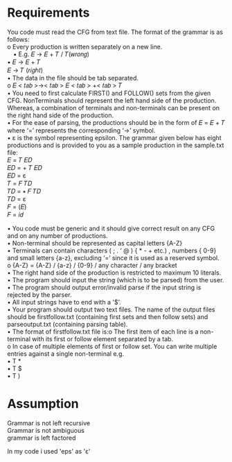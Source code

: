 # Requirements

You code must read the CFG from text file. The format of the grammar is as follows:  
o Every production is written separately on a new line.  
  &emsp;▪ E.g. 𝐸 → 𝐸 + 𝑇 / 𝑇(𝑤𝑟𝑜𝑛𝑔)  
  <tab><tab>▪ 𝐸 → 𝐸 + 𝑇  
  <tab><tab>  𝐸 → 𝑇 (𝑟𝑖𝑔ℎ𝑡)  
• The data in the file should be tab separated.  
  <tab><tab>o 𝐸 < 𝑡𝑎𝑏 >→< 𝑡𝑎𝑏 > 𝐸 < 𝑡𝑎𝑏 > +< 𝑡𝑎𝑏 > 𝑇  
• You need to first calculate FIRST() and FOLLOW() sets from the given CFG. NonTerminals should represent the left hand side of the production. Whereas, a combination of terminals and non-terminals can be present on the right hand side of the production.  
• For the ease of parsing, the productions should be in the form of 𝐸 = 𝐸 + 𝑇 where ‘=’ represents the corresponding ‘->’ symbol.  
• ɛ is the symbol representing epsilon. The grammar given below has eight productions and is provided to you as a sample production in the sample.txt file:  
  <tab><tab>𝐸 = 𝑇 𝐸𝐷  
  <tab><tab>𝐸𝐷 = + 𝑇 𝐸𝐷  
  <tab><tab>𝐸𝐷 = ɛ  
  <tab><tab>𝑇 = 𝐹 𝑇𝐷  
  <tab><tab>𝑇𝐷 = ∗ 𝐹 𝑇𝐷  
  <tab><tab>𝑇𝐷 = ɛ  
  <tab><tab>𝐹 = (𝐸)  
  <tab><tab>𝐹 = 𝑖𝑑
    
• You code must be generic and it should give correct result on any CFG and on any number of productions.  
• Non-terminal should be represented as capital letters {A-Z}  
• Terminals can contain characters ( ; . ‘ @ ) { * - + etc.) , numbers { 0-9} and small letters {a-z}, excluding ‘=’ since it is used as a reserved symbol.  
<tab><tab>o {A-Z} = {A-Z} / {a-z} / {0-9} / any character / any bracket  
• The right hand side of the production is restricted to maximum 10 literals.  
• The program should input the string (which is to be parsed) from the user.  
• The program should output error/invalid parse if the input string is rejected by the parser.  
• All input strings have to end with a '$’.  
• Your program should output two text files. The name of the output files should be firstfollow.txt (containing first sets and then follow sets) and parseoutput.txt (containing parsing table).  
• The format of firstfollow.txt file is:o The first item of each line is a non-terminal with its first or follow element separated by a tab.  
o In case of multiple elements of first or follow set. You can write multiple entries against a single non-terminal e.g.  
  <tab><tab>▪ T <tab> *  
  <tab><tab>▪ T <tab> $  
  <tab><tab>▪ T <tab> )  
    
  
# Assumption  
Grammar is not left recursive  
Grammar is not ambiguous  
grammar is left factored  
  
In my code i used 'eps' as 'ɛ'  

